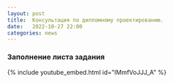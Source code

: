 ```yaml
---
layout: post
title:  Консультация по дипломному проектированию.
date:   2022-10-27 22:00
categories: news
---
```


### Заполнение листа задания 
{% include youtube_embed.html id="lMmfVoJJJ_A" %}

